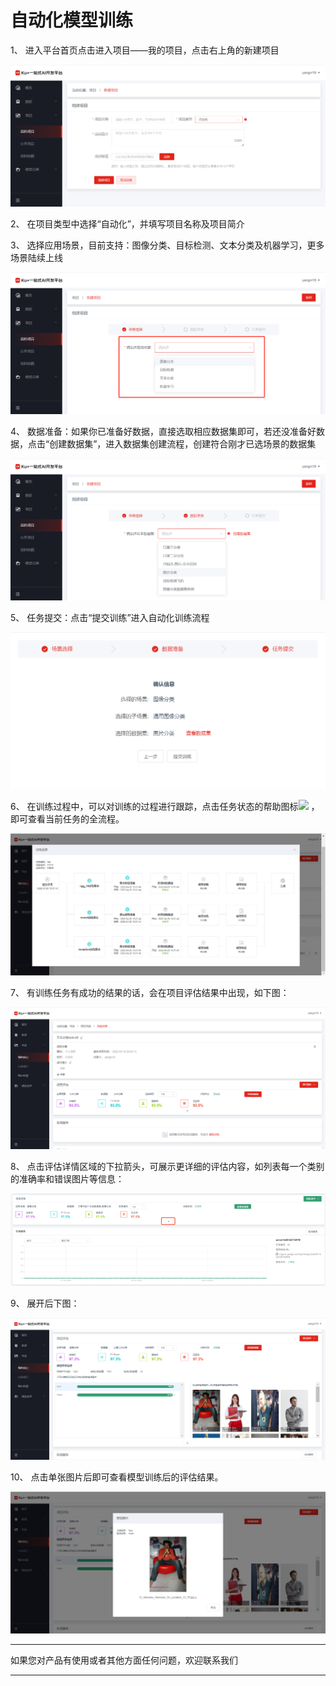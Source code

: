 # 自动化模型训练

1、	进入平台首页点击进入项目——我的项目，点击右上角的新建项目

![](../../../../image/AI-and-Machine-Learning/NeuFoundry/images/project/pro-040.png "")

2、	在项目类型中选择“自动化”，并填写项目名称及项目简介

3、	选择应用场景，目前支持：图像分类、目标检测、文本分类及机器学习，更多场景陆续上线

![](../../../../image/AI-and-Machine-Learning/NeuFoundry/images/project/pro-041.png "")

4、	数据准备：如果你已准备好数据，直接选取相应数据集即可，若还没准备好数据，点击“创建数据集”，进入数据集创建流程，创建符合刚才已选场景的数据集

![](../../../../image/AI-and-Machine-Learning/NeuFoundry/images/project/pro-043.png "") 

5、	任务提交：点击“提交训练”进入自动化训练流程

![](../../../../image/AI-and-Machine-Learning/NeuFoundry/images/project/pro-045.png "")

6、	在训练过程中，可以对训练的过程进行跟踪，点击任务状态的帮助图标![](../images/project/pro-047.png "") ，即可查看当前任务的全流程。
    
![](../../../../image/AI-and-Machine-Learning/NeuFoundry/images/project/pro-048.png "")
     
7、 有训练任务有成功的结果的话，会在项目评估结果中出现，如下图：
    
![](../../../../image/AI-and-Machine-Learning/NeuFoundry/images/project/pro-049.png "")
     
8、 点击评估详情区域的下拉箭头，可展示更详细的评估内容，如列表每一个类别的准确率和错误图片等信息：
    
![](../../../../image/AI-and-Machine-Learning/NeuFoundry/images/project/pro-050.png "")
     
9、 展开后下图：
    
![](../../../../image/AI-and-Machine-Learning/NeuFoundry/images/project/pro-051.png "")
     
10、 点击单张图片后即可查看模型训练后的评估结果。
    
![](../../../../image/AI-and-Machine-Learning/NeuFoundry/images/project/pro-052.png "")


---

如果您对产品有使用或者其他方面任何问题，欢迎联系我们

---
